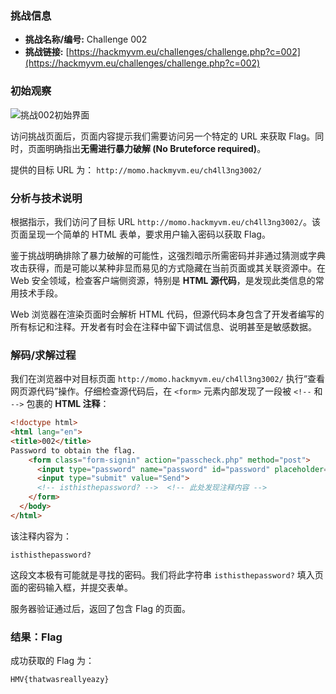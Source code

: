 ### 挑战信息

*   **挑战名称/编号:** Challenge 002
*   **挑战链接:** [https://hackmyvm.eu/challenges/challenge.php?c=002](https://hackmyvm.eu/challenges/challenge.php?c=002)

### 初始观察

![挑战002初始界面](https://cdn.jsdelivr.net/gh/7r1UMPH/7r1UMPH.github.io@main/static/image/20250502150050288.png)

访问挑战页面后，页面内容提示我们需要访问另一个特定的 URL 来获取 Flag。同时，页面明确指出**无需进行暴力破解 (No Bruteforce required)**。

提供的目标 URL 为： `http://momo.hackmyvm.eu/ch4ll3ng3002/`

### 分析与技术说明

根据指示，我们访问了目标 URL `http://momo.hackmyvm.eu/ch4ll3ng3002/`。该页面呈现一个简单的 HTML 表单，要求用户输入密码以获取 Flag。

鉴于挑战明确排除了暴力破解的可能性，这强烈暗示所需密码并非通过猜测或字典攻击获得，而是可能以某种非显而易见的方式隐藏在当前页面或其关联资源中。在 Web 安全领域，检查客户端侧资源，特别是 **HTML 源代码**，是发现此类信息的常用技术手段。

Web 浏览器在渲染页面时会解析 HTML 代码，但源代码本身包含了开发者编写的所有标记和注释。开发者有时会在注释中留下调试信息、说明甚至是敏感数据。

### 解码/求解过程

我们在浏览器中对目标页面 `http://momo.hackmyvm.eu/ch4ll3ng3002/` 执行“查看网页源代码”操作。仔细检查源代码后，在 `<form>` 元素内部发现了一段被 `<!--` 和 `-->` 包裹的 **HTML 注释**：

```html
<!doctype html>
<html lang="en">
<title>002</title>
Password to obtain the flag.
    <form class="form-signin" action="passcheck.php" method="post">
      <input type="password" name="password" id="password" placeholder="Password" required>
      <input type="submit" value="Send">
      <!-- isthisthepassword? -->  <!-- 此处发现注释内容 -->
    </form>
  </body>
</html>
```

该注释内容为：

```
isthisthepassword?
```

这段文本极有可能就是寻找的密码。我们将此字符串 `isthisthepassword?` 填入页面的密码输入框，并提交表单。

服务器验证通过后，返回了包含 Flag 的页面。

### 结果：Flag

成功获取的 Flag 为：

```
HMV{thatwasreallyeazy}
```
